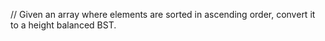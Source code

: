 // Given an array where elements are sorted in ascending order, convert it to a height balanced BST.
